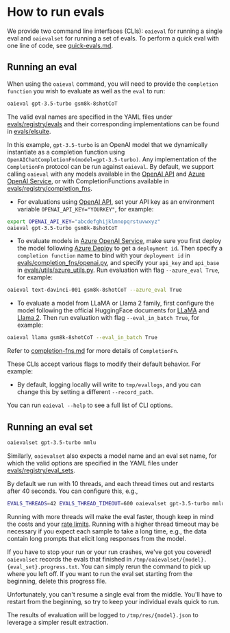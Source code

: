 # How to run evals

We provide two command line interfaces (CLIs): `oaieval` for running a single eval and `oaievalset` for running a set of evals. To perform a quick eval with one line of code, see [quick-evals.md](quick-evals.md). 

## Running an eval

When using the `oaieval` command, you will need to provide the `completion function` you wish to evaluate as well as the `eval` to run:
```sh
oaieval gpt-3.5-turbo gsm8k-8shotCoT
```
The valid eval names are specified in the YAML files under [evals/registry/evals](../evals/registry/evals) and their corresponding implementations can be found in [evals/elsuite](../evals/elsuite).

In this example, `gpt-3.5-turbo` is an OpenAI model that we dynamically instantiate as a completion function using `OpenAIChatCompletionFn(model=gpt-3.5-turbo)`. Any implementation of the `CompletionFn` protocol can be run against `oaieval`. By default, we support calling `oaieval` with any models available in the [OpenAI API](https://platform.openai.com/docs/models/) and [Azure OpenAI Service](https://learn.microsoft.com/en-us/azure/ai-services/openai/concepts/models), or with CompletionFunctions available in [evals/registry/completion_fns](../evals/registry/completion_fns/).
- For evaluations using [OpenAI API](https://platform.openai.com/docs/models/), set your API key as an environment variable ```OPENAI_API_KEY="YOURKEY"```, for example:
```sh
export OPENAI_API_KEY="abcdefghijklmnopqrstuvwxyz"
oaieval gpt-3.5-turbo gsm8k-8shotCoT
```
- To evaluate models in [Azure OpenAI Service](https://learn.microsoft.com/en-us/azure/ai-services/openai/concepts/models), make sure you first deploy the model following [Azure Deploy](https://learn.microsoft.com/en-us/azure/ai-services/openai/how-to/create-resource?pivots=web-portal) to get a `deployment id`. Then specify a `completion function` name to bind with your `deployment id` in [evals/completion_fns/openai.py](https://github.com/yuyuz/GPT-Fathom/blob/fcb21e048aa4a68f5f66fa9079438c465d0d826b/evals/completion_fns/openai.py#L166), and specify your `api_key` and `api_base` in [evals/utils/azure_utils.py](/evals/utils/azure_utils.py). Run evaluation with flag `--azure_eval True`, for example:
```sh
oaieval text-davinci-001 gsm8k-8shotCoT --azure_eval True
```
- To evaluate a model from LLaMA or Llama 2 family, first configure the model following the official HuggingFace documents for [LLaMA](https://huggingface.co/docs/transformers/main/model_doc/llama) and [Llama 2](https://huggingface.co/docs/transformers/main/model_doc/llama2). Then run evaluation with flag `--eval_in_batch True`, for example:
```sh
oaieval llama gsm8k-8shotCoT --eval_in_batch True
```

Refer to [completion-fns.md](completion-fns.md) for more details of `CompletionFn`.

These CLIs accept various flags to modify their default behavior. For example:
- By default, logging locally will write to `tmp/evallogs`, and you can change this by setting a different `--record_path`.

You can run `oaieval --help` to see a full list of CLI options.

## Running an eval set

```sh
oaievalset gpt-3.5-turbo mmlu
```

Similarly, `oaievalset` also expects a model name and an eval set name, for which the valid options are specified in the YAML files under [evals/registry/eval_sets](../evals/registry/eval_sets).

By default we run with 10 threads, and each thread times out and restarts after 40 seconds. You can configure this, e.g.,

```sh
EVALS_THREADS=42 EVALS_THREAD_TIMEOUT=600 oaievalset gpt-3.5-turbo mmlu
```
Running with more threads will make the eval faster, though keep in mind the costs and your [rate limits](https://platform.openai.com/docs/guides/rate-limits/overview). Running with a higher thread timeout may be necessary if you expect each sample to take a long time, e.g., the data contain long prompts that elicit long responses from the model.

If you have to stop your run or your run crashes, we've got you covered! `oaievalset` records the evals that finished in `/tmp/oaievalset/{model}.{eval_set}.progress.txt`. You can simply rerun the command to pick up where you left off. If you want to run the eval set starting from the beginning, delete this progress file.

Unfortunately, you can't resume a single eval from the middle. You'll have to restart from the beginning, so try to keep your individual evals quick to run.

The results of evaluation will be logged to `/tmp/res/{model}.json` to leverage a simpler result extraction. 

